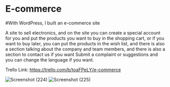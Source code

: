 # E-commerce

#With WordPress, I built an e-commerce site

A site to sell electronics, and on the site you can create a special account for you and put the products you want to buy in the shopping cart, or if you want to buy later, you can put the products in the wish list, and there is also a section talking about the company and team members, and there is also a section to contact us if you want Submit a complaint or suggestions and you can change the language if you want.


Trello Link: https://trello.com/b/toaFPeLY/e-commerce


![Screenshot (224)](https://user-images.githubusercontent.com/109509312/188956839-dada75da-86d5-4c0a-b273-5729d7625b72.png)
![Screenshot (225)](https://user-images.githubusercontent.com/109509312/188956845-beeb1792-be94-44aa-acd6-11ba727ec380.png)
